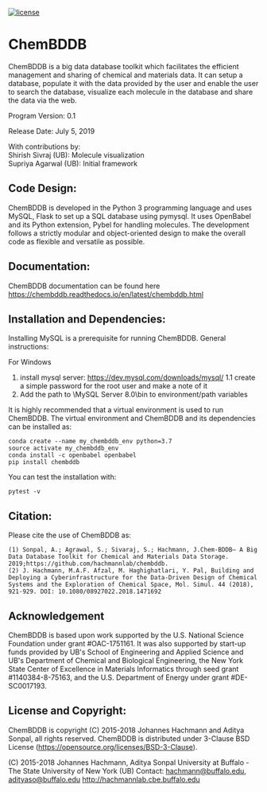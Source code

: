 [![license](http://img.shields.io/badge/license-BSD-blue.svg?style=flat)](https://github.com/hachmannlab/chemml/blob/master/LICENSE)

# ChemBDDB
ChemBDDB is a big data database toolkit which facilitates the efficient management and sharing of chemical and materials data. It can setup a database, populate it with the data provided by the user and enable the user to search the database, visualize each molecule in the database and share the data via the web.

Program Version: 0.1

Release Date: July 5, 2019

With contributions by:<br/> 
Shirish Sivraj (UB): Molecule visualization <br/> 
Supriya Agarwal (UB): Initial framework

## Code Design:
ChemBDDB is developed in the Python 3 programming language and uses MySQL, Flask to set up a SQL database using pymysql. It uses OpenBabel and its Python extension, Pybel for handling molecules. The development follows a strictly modular and object-oriented design to make the overall code as flexible and versatile as possible. 

## Documentation:
ChemBDDB documentation can be found here https://chembddb.readthedocs.io/en/latest/chembddb.html

## Installation and Dependencies:
Installing MySQL is a prerequisite for running ChemBDDB. General instructions:

For Windows
1. install mysql server: https://dev.mysql.com/downloads/mysql/ 
    1.1 create a simple password for the root user and make a note of it
2. Add the path to \MySQL Server 8.0\bin to environment/path variables

It is highly recommended that a virtual environment is used to run ChemBDDB. The virtual environment and ChemBDDB and its dependencies can be installed as:

    conda create --name my_chembddb_env python=3.7
    source activate my_chembddb_env
    conda install -c openbabel openbabel
    pip install chembddb

You can test the installation with:

    pytest -v

## Citation:
Please cite the use of ChemBDDB as:

    (1) Sonpal, A.; Agrawal, S.; Sivaraj, S.; Hachmann, J.Chem-BDDB– A Big Data Database Toolkit for Chemical and Materials Data Storage. 2019;https://github.com/hachmannlab/chembddb.
    (2) J. Hachmann, M.A.F. Afzal, M. Haghighatlari, Y. Pal, Building and Deploying a Cyberinfrastructure for the Data-Driven Design of Chemical Systems and the Exploration of Chemical Space, Mol. Simul. 44 (2018), 921-929. DOI: 10.1080/08927022.2018.1471692

## Acknowledgement
ChemBDDB is based upon work supported by the U.S. National Science Foundation under grant #OAC-1751161. It was also supported by start-up funds provided by UB's School of Engineering and Applied Science and UB's Department of Chemical and Biological Engineering, the New York State Center of Excellence in Materials Informatics through seed grant #1140384-8-75163, and the U.S. Department of Energy under grant #DE-SC0017193.

## License and Copyright:
ChemBDDB is copyright (C) 2015-2018 Johannes Hachmann and Aditya Sonpal, all rights reserved. 
ChemBDDB is distributed under 3-Clause BSD License (https://opensource.org/licenses/BSD-3-Clause).

(C) 2015-2018 Johannes Hachmann, Aditya Sonpal
University at Buffalo - The State University of New York (UB)
Contact: hachmann@buffalo.edu, adityaso@buffalo.edu
http://hachmannlab.cbe.buffalo.edu
